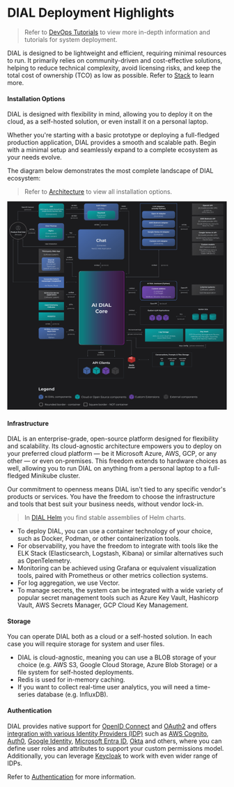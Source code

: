 # DIAL Deployment Highlights

> Refer to [DevOps Tutorials](/docs/tutorials/2.devops/0.deployment/0.custom_apps_deployment.md) to view more in-depth information and tutorials for system deployment.

DIAL is designed to be lightweight and efficient, requiring minimal resources to run. It primarily relies on community-driven and cost-effective solutions, helping to reduce technical complexity, avoid licensing risks, and keep the total cost of ownership (TCO) as low as possible. Refer to [Stack](/docs/platform/0.architecture-and-concepts/4.stack.md) to learn more.

#### Installation Options

DIAL is designed with flexibility in mind, allowing you to deploy it on the cloud, as a self-hosted solution, or even install it on a personal laptop.

Whether you're starting with a basic prototype or deploying a full-fledged production application, DIAL provides a smooth and scalable path. Begin with a minimal setup and seamlessly expand to a complete ecosystem as your needs evolve.

The diagram below demonstrates the most complete landscape of DIAL ecosystem:

> Refer to [Architecture](/docs/platform/0.architecture-and-concepts/2.architecture.md) to view all installation options.

![max-zoom](0.architecture-and-concepts/img/full-landscape3.1.svg)

#### Infrastructure

DIAL is an enterprise-grade, open-source platform designed for flexibility and scalability. Its cloud-agnostic architecture empowers you to deploy on your preferred cloud platform — be it Microsoft Azure, AWS, GCP, or any other — or even on-premises. This freedom extends to hardware choices as well, allowing you to run DIAL on anything from a personal laptop to a full-fledged Minikube cluster.

Our commitment to openness means DIAL isn't tied to any specific vendor's products or services. You have the freedom to choose the infrastructure and tools that best suit your business needs, without vendor lock-in.

> In [DIAL Helm](https://github.com/epam/ai-dial-helm) you find stable assemblies of Helm charts.

* To deploy DIAL, you can use a container technology of your choice, such as Docker, Podman, or other containerization tools.
* For observability, you have the freedom to integrate with tools like the ELK Stack (Elasticsearch, Logstash, Kibana) or similar alternatives such as OpenTelemetry.
* Monitoring can be achieved using Grafana or equivalent visualization tools, paired with Prometheus or other metrics collection systems.
* For log aggregation, we use Vector.
* To manage secrets, the system can be integrated with a wide variety of popular secret management tools such as Azure Key Vault, Hashicorp Vault, AWS Secrets Manager, GCP Cloud Key Management.

#### Storage

You can operate DIAL both as a cloud or a self-hosted solution. In each case you will require storage for system and user files.

* DIAL is cloud-agnostic, meaning you can use a BLOB storage of your choice (e.g. AWS S3, Google Cloud Storage, Azure Blob Storage) or a file system for self-hosted deployments.
* Redis is used for in-memory caching.
* If you want to collect real-time user analytics, you will need a time-series database (e.g. InfluxDB).

#### Authentication

DIAL provides native support for [OpenID Connect](https://openid.net/developers/how-connect-works/) and [OAuth2](https://oauth.net/2/) and offers [integration with various Identity Providers (IDP)](/docs/tutorials/2.devops/2.auth-and-access-control/3.configure-idps/0.overview.md) such as [AWS Cognito](/docs/tutorials/2.devops/2.auth-and-access-control/3.configure-idps/cognito.md), [Auth0](/docs/tutorials/2.devops/2.auth-and-access-control/3.configure-idps/auth0.md), [Google Identity](/docs/tutorials/2.devops/2.auth-and-access-control/3.configure-idps/google.md), [Microsoft Entra ID](/docs/tutorials/2.devops/2.auth-and-access-control/3.configure-idps/entraID.md), [Okta](/docs/tutorials/2.devops/2.auth-and-access-control/3.configure-idps/okta.md) and others, where you can define user roles and attributes to support your custom permissions model. Additionally, you can leverage [Keycloak](/docs/tutorials/2.devops/2.auth-and-access-control/3.configure-idps/keycloak.md) to work with even wider range of IDPs.

Refer to [Authentication](/docs/platform/3.core/1.auth-intro.md) for more information.
